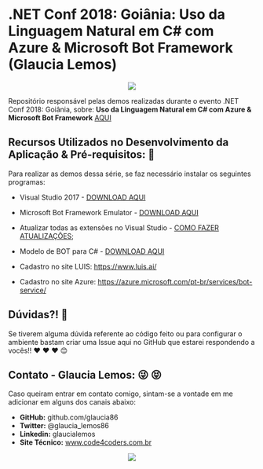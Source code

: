 # .NET Conf 2018: Goiânia: Uso da Linguagem Natural em C# com Azure & Microsoft Bot Framework (Glaucia Lemos)

<p align="center">
  <img src="https://i.imgur.com/pA6SRQ6.gif"/>  
</p>

Repositório responsável pelas demos realizadas durante o evento .NET Conf 2018: Goiânia, sobre: **Uso da Linguagem Natural em C# com Azure & Microsoft Bot Framework** [AQUI](https://www.meetup.com/pt-BR/Override/events/251715867/)

## Recursos Utilizados no Desenvolvimento da Aplicação & Pré-requisitos: :rocket:

Para realizar as demos dessa série, se faz necessário instalar os seguintes programas:

* Visual Studio 2017 - [DOWNLOAD AQUI](https://visualstudio.microsoft.com/)
* Microsoft Bot Framework Emulator - [DOWNLOAD AQUI](https://github.com/Microsoft/BotFramework-Emulator/releases
)
* Atualizar todas as extensões no Visual Studio - [COMO FAZER ATUALIZAÇÕES](https://docs.microsoft.com/en-us/visualstudio/extensibility/how-to-update-a-visual-studio-extension?view=vs-2017);

* Modelo de BOT para C# - [DOWNLOAD AQUI](https://marketplace.visualstudio.com/items?itemName=BotBuilder.botbuilderv4)

* Cadastro no site LUIS: https://www.luis.ai/
* Cadastro no site Azure: https://azure.microsoft.com/pt-br/services/bot-service/

## Dúvidas?! :triangular_flag_on_post:

Se tiverem alguma dúvida referente ao código feito ou para configurar o ambiente bastam criar uma Issue aqui no GitHub que estarei respondendo a vocês!! :heart: :heart: :heart: :blush:

## Contato - Glaucia Lemos: :stuck_out_tongue_winking_eye: :stuck_out_tongue_closed_eyes:

Caso queiram entrar em contato comigo, sintam-se a vontade em me adicionar em alguns dos canais abaixo:

* **GitHub:** github.com/glaucia86
* **Twitter:** @glaucia_lemos86
* **Linkedin:** glaucialemos
* **Site Técnico:** www.code4coders.com.br



<p align="center">
  <img src="https://i.imgur.com/dLSzYDT.gif"/>  
</p>


